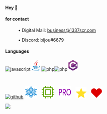 #### Hey  👋

#### for contact

⠀⠀⠀⠀• Digital Mail: business@1337scr.com

⠀⠀⠀⠀• Discord: bijou#6679


#### Languages 

<img src="https://camo.githubusercontent.com/5e4e512a9fba4d33300fa431e2c5fb07d476d5f15194bc75dfbf3da545f73e43/68747470733a2f2f63646e2e69636f6e73636f75742e636f6d2f69636f6e2f667265652f706e672d3235362f6a6176617363726970742d323735323134382d323238343936352e706e67" alt="javascript" width="35" height="35" data-canonical-src="https://cdn.iconscout.com/icon/free/png-256/javascript-2752148-2284965.png" style="max-width: 100%;"><img src="https://raw.githubusercontent.com/devicons/devicon/master/icons/java/java-original.svg" alt="java" width="35" height="35" style="max-width: 100%;"><img src="https://raw.githubusercontent.com/jmnote/z-icons/master/svg/php.svg" alt="php" width="35" height="35" style="max-width: 100%;"><img src="https://camo.githubusercontent.com/8f7b3fb40e2b05078d94187e1ea3e664e05ff33b3b643835d5759e2ade35515d/68747470733a2f2f75706c6f61642e77696b696d656469612e6f72672f77696b6970656469612f636f6d6d6f6e732f7468756d622f632f63332f507974686f6e2d6c6f676f2d6e6f746578742e7376672f3230343870782d507974686f6e2d6c6f676f2d6e6f746578742e7376672e706e67" alt="php" width="35" height="35" data-canonical-src="https://upload.wikimedia.org/wikipedia/commons/thumb/c/c3/Python-logo-notext.svg/2048px-Python-logo-notext.svg.png" style="max-width: 100%;"><img src="https://raw.githubusercontent.com/devicons/devicon/master/icons/csharp/csharp-original.svg" alt="csharp" width="35" height="35" style="max-width: 100%;">

⠀⠀⠀
⠀
⠀
⠀





[<img src='https://cdn.jsdelivr.net/npm/simple-icons@3.0.1/icons/github.svg' alt='github' height='40'>](https://github.com/qweqweqwe)  <a href='https://archiveprogram.github.com/'><img src='https://raw.githubusercontent.com/acervenky/animated-github-badges/master/assets/acbadge.gif' width='40' height='40'></a> <a href='https://docs.github.com/en/developers'><img src='https://raw.githubusercontent.com/acervenky/animated-github-badges/master/assets/devbadge.gif' width='40' height='40'></a> <a href='https://github.com/pricing'><img src='https://raw.githubusercontent.com/acervenky/animated-github-badges/master/assets/pro.gif' width='40' height='40'></a> <a href='https://stars.github.com/'><img src='https://raw.githubusercontent.com/acervenky/animated-github-badges/master/assets/starbadge.gif' width='35' height='35'></a> <a href='https://docs.github.com/en/github/supporting-the-open-source-community-with-github-sponsors'><img src='https://raw.githubusercontent.com/acervenky/animated-github-badges/master/assets/sponsorbadge.gif' width='35' height='35'></a> 






<img src="https://camo.githubusercontent.com/f3f8d35ec6358064b8e59e6a600553a79d44ffe365061efb7ca8b68cae1ba326/68747470733a2f2f6b6f6d617265762e636f6d2f67687076632f3f757365726e616d653d616e746f6e6b6f6d61726576" data-canonical-src="https://komarev.com/ghpvc/?username=antonkomarev" style="max-width: 100%;">

  


